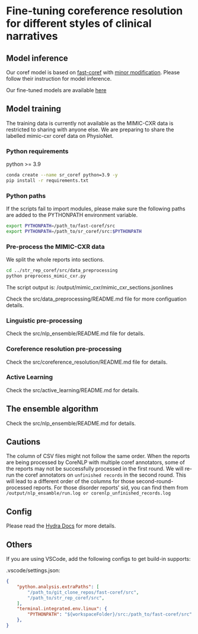 # Fine-tuning coreference resolution for different styles of clinical narratives

## Model inference

Our coref model is based on [fast-coref](https://github.com/shtoshni/fast-coref) with [minor modification](https://github.com/liaoooyx/fast-coref). Please follow their instruction for model inference.

Our fine-tuned models are available [here](https://drive.google.com/drive/folders/1ZAVJYo9c5bobNeQdQexlOCoGzhF-u02G?usp=sharing)

## Model training

The training data is currently not available as the MIMIC-CXR data is restricted to sharing with anyone else. We are preparing to share the labelled mimic-cxr coref data on PhysioNet.

### Python requirements

python >= 3.9

```bash
conda create --name sr_coref python=3.9 -y
pip install -r requirements.txt
```

### Python paths

If the scripts fail to import modules, please make sure the following paths are added to the PYTHONPATH environment variable.

```bash
export PYTHONPATH=/path_to/fast-coref/src
export PYTHONPATH=/path_to/sr_coref/src:$PYTHONPATH
```

### Pre-process the MIMIC-CXR data

We split the whole reports into sections.

```bash
cd ../str_rep_coref/src/data_preprocessing
python preprocess_mimic_cxr.py
```

The script output is: /output/mimic_cxr/mimic_cxr_sections.jsonlines

Check the src/data_preprocessing/README.md file for more configuation details.

### Linguistic pre-processing

Check the src/nlp_ensemble/README.md file for details.

### Coreference resolution pre-processing

Check the src/coreference_resolution/README.md file for details.

### Active Learning

Check the src/active_learning/README.md for details.


## The ensemble algorithm

Check the src/nlp_ensemble/README.md for details.

## Cautions

The column of CSV files might not follow the same order. When the reports are being processed by CoreNLP with multiple coref annotators, some of the reports may not be successfully processed in the first round. We will re-run the coref annotators on `unfinished records` in the second round. This will lead to a different order of the columns for those second-round-processed reports. For those disorder reports' sid, you can find them from `/output/nlp_ensamble/run.log or corenlp_unfinished_records.log`

## Config

Please read the [Hydra Docs](https://hydra.cc/docs/intro/) for more details.

## Others

If you are using VSCode, add the following configs to get build-in supports:

.vscode/settings.json:

```json
{
    "python.analysis.extraPaths": [
        "/path_to/git_clone_repos/fast-coref/src",
        "/path_to/str_rep_coref/src",
    ],
    "terminal.integrated.env.linux": {
        "PYTHONPATH": "${workspaceFolder}/src:/path_to/fast-coref/src"
    },
}
```